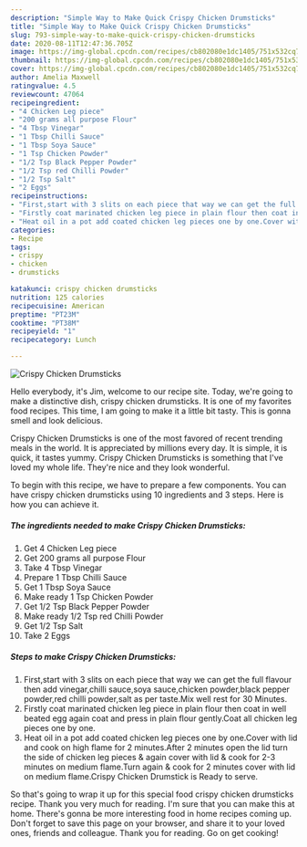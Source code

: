 ```yaml
---
description: "Simple Way to Make Quick Crispy Chicken Drumsticks"
title: "Simple Way to Make Quick Crispy Chicken Drumsticks"
slug: 793-simple-way-to-make-quick-crispy-chicken-drumsticks
date: 2020-08-11T12:47:36.705Z
image: https://img-global.cpcdn.com/recipes/cb802080e1dc1405/751x532cq70/crispy-chicken-drumsticks-recipe-main-photo.jpg
thumbnail: https://img-global.cpcdn.com/recipes/cb802080e1dc1405/751x532cq70/crispy-chicken-drumsticks-recipe-main-photo.jpg
cover: https://img-global.cpcdn.com/recipes/cb802080e1dc1405/751x532cq70/crispy-chicken-drumsticks-recipe-main-photo.jpg
author: Amelia Maxwell
ratingvalue: 4.5
reviewcount: 47064
recipeingredient:
- "4 Chicken Leg piece"
- "200 grams all purpose Flour"
- "4 Tbsp Vinegar"
- "1 Tbsp Chilli Sauce"
- "1 Tbsp Soya Sauce"
- "1 Tsp Chicken Powder"
- "1/2 Tsp Black Pepper Powder"
- "1/2 Tsp red Chilli Powder"
- "1/2 Tsp Salt"
- "2 Eggs"
recipeinstructions:
- "First,start with 3 slits on each piece that way we can get the full flavour then add vinegar,chilli sauce,soya sauce,chicken powder,black pepper powder,red chilli powder,salt as per taste.Mix well rest for 30 Minutes."
- "Firstly coat marinated chicken leg piece in plain flour then coat in well beated egg again coat and press in plain flour gently.Coat all chicken leg pieces one by one."
- "Heat oil in a pot add coated chicken leg pieces one by one.Cover with lid and cook on high flame for 2 minutes.After 2 minutes open the lid turn the side of chicken leg pieces &amp; again cover with lid &amp; cook for 2-3 minutes on medium flame.Turn again &amp; cook for 2 minutes cover with lid on medium flame.Crispy Chicken Drumstick is Ready to serve."
categories:
- Recipe
tags:
- crispy
- chicken
- drumsticks

katakunci: crispy chicken drumsticks 
nutrition: 125 calories
recipecuisine: American
preptime: "PT23M"
cooktime: "PT38M"
recipeyield: "1"
recipecategory: Lunch

---
```



![Crispy Chicken Drumsticks](https://img-global.cpcdn.com/recipes/cb802080e1dc1405/751x532cq70/crispy-chicken-drumsticks-recipe-main-photo.jpg)

Hello everybody, it's Jim, welcome to our recipe site. Today, we're going to make a distinctive dish, crispy chicken drumsticks. It is one of my favorites food recipes. This time, I am going to make it a little bit tasty. This is gonna smell and look delicious.



Crispy Chicken Drumsticks is one of the most favored of recent trending meals in the world. It is appreciated by millions every day. It is simple, it is quick, it tastes yummy. Crispy Chicken Drumsticks is something that I've loved my whole life. They're nice and they look wonderful.


To begin with this recipe, we have to prepare a few components. You can have crispy chicken drumsticks using 10 ingredients and 3 steps. Here is how you can achieve it.

<!--inarticleads1-->

##### The ingredients needed to make Crispy Chicken Drumsticks:

1. Get 4 Chicken Leg piece
1. Get 200 grams all purpose Flour
1. Take 4 Tbsp Vinegar
1. Prepare 1 Tbsp Chilli Sauce
1. Get 1 Tbsp Soya Sauce
1. Make ready 1 Tsp Chicken Powder
1. Get 1/2 Tsp Black Pepper Powder
1. Make ready 1/2 Tsp red Chilli Powder
1. Get 1/2 Tsp Salt
1. Take 2 Eggs




<!--inarticleads2-->

##### Steps to make Crispy Chicken Drumsticks:

1. First,start with 3 slits on each piece that way we can get the full flavour then add vinegar,chilli sauce,soya sauce,chicken powder,black pepper powder,red chilli powder,salt as per taste.Mix well rest for 30 Minutes.
1. Firstly coat marinated chicken leg piece in plain flour then coat in well beated egg again coat and press in plain flour gently.Coat all chicken leg pieces one by one.
1. Heat oil in a pot add coated chicken leg pieces one by one.Cover with lid and cook on high flame for 2 minutes.After 2 minutes open the lid turn the side of chicken leg pieces &amp; again cover with lid &amp; cook for 2-3 minutes on medium flame.Turn again &amp; cook for 2 minutes cover with lid on medium flame.Crispy Chicken Drumstick is Ready to serve.




So that's going to wrap it up for this special food crispy chicken drumsticks recipe. Thank you very much for reading. I'm sure that you can make this at home. There's gonna be more interesting food in home recipes coming up. Don't forget to save this page on your browser, and share it to your loved ones, friends and colleague. Thank you for reading. Go on get cooking!
